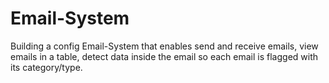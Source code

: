 # Email-System
 Building a config Email-System that enables send and receive emails, view emails in a table, detect data inside the email so each email is flagged with its category/type.
